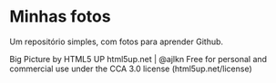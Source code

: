 # Minhas fotos


Um repositório simples, com fotos para aprender Github.


Big Picture by HTML5 UP
html5up.net | @ajlkn
Free for personal and commercial use under the CCA 3.0 license (html5up.net/license)


